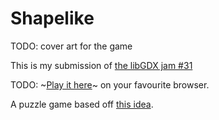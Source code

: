 # Shapelike

TODO: cover art for the game

This is my submission of [the libGDX jam #31](https://itch.io/jam/libgdx-jam-31)

TODO: ~[Play it here](https://sandramoen.itch.io/libgdx-jam-31)~ on your favourite browser.

A puzzle game based off [this idea](https://www.nrk.no/spill/former-1.17105310).
